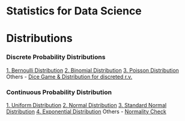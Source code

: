 # Statistics for Data Science

# Distributions
### Discrete Probability Distributions
[1. Bernoulli Distribution]()
[2. Binomial Distribution]()
[3. Poisson Distribution]()
Others
    - [Dice Game & Distribution for discreted r.v.](./Distributions/dice.ipynb)

### Continuous Probability Distribution
[1. Uniform Distribution]()
[2. Normal Distribution]()
[3. Standard Normal Distribution]()
[4. Exponential Distribution]()
Others
    - [Normality Check](./Distributions/Normality_check.ipynb)
